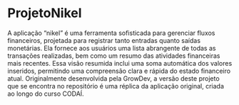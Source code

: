 # ProjetoNikel



A aplicação “nikel” é uma ferramenta sofisticada para gerenciar fluxos financeiros, projetada para registrar tanto entradas quanto saídas monetárias. Ela fornece aos usuários uma lista abrangente de todas as transações realizadas, bem como um resumo das atividades financeiras mais recentes. Essa visão resumida inclui uma soma automática dos valores inseridos, permitindo uma compreensão clara e rápida do estado financeiro atual. Originalmente desenvolvida pela GrowDev, a versão deste projeto que se encontra no repositório é uma réplica da aplicação original, criada ao longo do curso CODAÍ.

